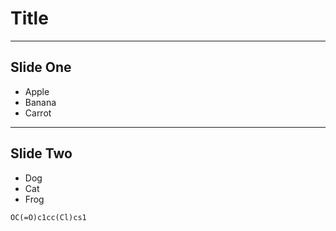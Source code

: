 Title
=====

---

## Slide One

* Apple
* Banana
* Carrot

---

## Slide Two

- Dog
- Cat
- Frog

```smiles
OC(=O)c1cc(Cl)cs1 
```
